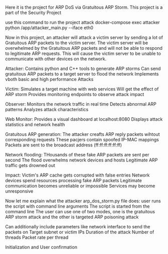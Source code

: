 Here it is the project for ARP DoS via Gratuitous ARP Storm. This project is a part of the Security Project


use this command to run the project attack
docker-compose exec attacker python /app/attacker_main.py --iface eth0



Now in this project, an attacker will attack a victim server by sending a lot of Gratuitous ARP packets to the victim server. The victim server will be overwhelmed by the Gratuitous ARP packets and will not be able to respond to legitimate ARP requests. This will cause the victim server to be unable to communicate with other devices on the network.

Attacker: 
Contains python and C++ tools to generate ARP storms
Can send gratuitous ARP packets to a target server to flood the network
Implements vboth basic  and high performance Attacks

Victim:
Simulates a target machine with web services
Will get the effect of ARP storm
Provides monitoring endpoints to observe attack impact

Observer:
Monitors the network traffic in real time 
Detects abnormal ARP patterns
Analyzes attack characteristics

Web Monitor: 
Provides a visual dashboard at localhost:8080
Displays attack statistics and network health

Gratuitous ARP generation:
The attacker creafts ARP reply packets wihtout corresponding requests 
These pacjers contain spoofed IP-MAC mappings
Packets are sent to the broadcast address (ff:ff:ff:ff:ff:ff)

Network flooding:
THousands of these fake ARP packets are sent per second 
The flood overwhelms network devices and hosts
Legitimate ARP traffic gets drowned out

Impact:
Victim's ARP cache gets corrupted with false entries
Network devices spend resources processing fake ARP packets
Legitimate communication becomes unreliable or impossible
Services may become unresponsive

Now let me explain what the attacker arp_dos_storm.py file does:
user runs the script with command line  arguments 
The script is started from the command line 
The user can use one of two modes, one is the gratuitous ARP storm attack 
and the other is targeted ARP poisoning attack

Can additionally include parameters like network interface to send the packets on
Target subnet or victim IPs
Duration of the attack
Number of threads 
Packet rate per thread

Initialization and User confirmation


